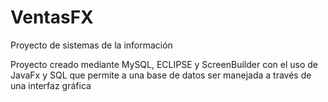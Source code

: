 # VentasFX
Proyecto de sistemas de la información 

Proyecto creado mediante MySQL, ECLIPSE 
y ScreenBuilder con el uso de JavaFx y SQL que permite a una 
base de datos ser manejada a través de una interfaz gráfica
